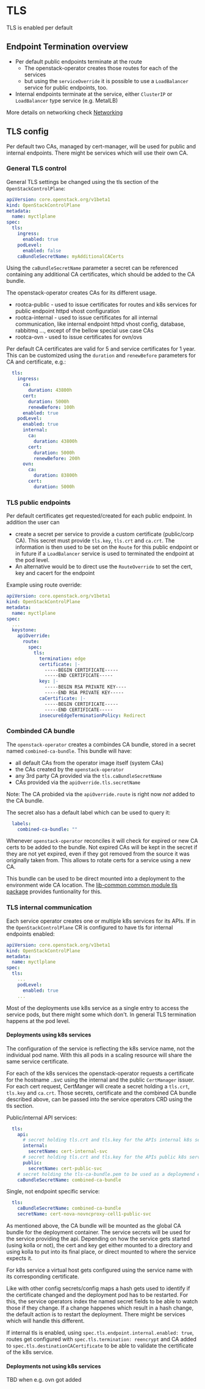 # TLS

TLS is enabled per default

## Endpoint Termination overview
* Per default public endpoints terminate at the route
  * The openstack-operator creates those routes for each of the services
  * but using the `serviceOverride` it is possible to use a `LoadBalancer` service for public endpoints, too.
* Internal endpoints terminate at the service, either `ClusterIP` or `LoadBalancer` type service (e.g. MetalLB)

More details on networking check [Networking](./networking.md)

## TLS config

Per default two CAs, managed by cert-manager, will be used for public and internal endpoints. There might be services which will use their own CA.

### General TLS control
General TLS settings be changed using the tls section of the `OpenStackControlPlane`:

```yaml
apiVersion: core.openstack.org/v1beta1
kind: OpenStackControlPlane
metadata:
  name: myctlplane
spec:
  tls:
    ingress:
      enabled: true
    podLevel:
      enabled: false
    caBundleSecretName: myAdditionalCACerts
```

Using the `caBundleSecretName` parameter a secret can be referenced containing any additional CA certificates, which should be added to the CA bundle.

The openstack-operator creates CAs for its different usage.
* rootca-public - used to issue certificates for routes and k8s services for public endpoint httpd vhost configuration
* rootca-internal - used to issue certificates for all internal communication, like internal endpoint httpd vhost config, database, rabbitmq ..., except of the bellow special use case CAs
* rootca-ovn - used to issue certificates for ovn/ovs

Per default CA certificates are valid for 5 and service certificates for 1 year. This can be customized using the `duration` and `renewBefore` parameters for CA and certificate, e.g.:

```yaml
  tls:
    ingress:
      ca:
        duration: 43800h
      cert:
        duration: 5000h
        renewBefore: 100h
      enabled: true
    podLevel:
      enabled: true
      internal:
        ca:
          duration: 43800h
        cert:
          duration: 5000h
          renewBefore: 200h
      ovn:
        ca:
          duration: 83800h
        cert:
          duration: 5000h
```

### TLS public endpoints

Per default certificates get requested/created for each public endpoint. In addition the user can
* create a secret per service to provide a custom certificate (public/corp CA). This secret must provide `tls.key`, `tls.crt` and `ca.crt`. The information is then used to be set on the `Route` for this public endpoint or in future if a `LoadBalancer` service is used to terminated the endpoint at the pod level.
* An alternative would be to direct use the `RouteOverride` to set the cert, key and cacert for the endpoint

Example using route override:
```yaml
apiVersion: core.openstack.org/v1beta1
kind: OpenStackControlPlane
metadata:
  name: myctlplane
spec:
  ...
  keystone:
    apiOverride:
      route:
        spec:
          tls:
            termination: edge
            certificate: |-
              -----BEGIN CERTIFICATE-----
              -----END CERTIFICATE-----
            key: |-
              -----BEGIN RSA PRIVATE KEY----
              -----END RSA PRIVATE KEY-----
            caCertificate: |-
              -----BEGIN CERTIFICATE-----
              -----END CERTIFICATE-----
            insecureEdgeTerminationPolicy: Redirect
```

### Combinded CA bundle

The `openstack-operator` creates a combindes CA bundle, stored in a secret named `combined-ca-bundle`. This bundle will have:
* all default CAs from the operator image itself (system CAs)
* the CAs created by the `openstack-operator`
* any 3rd party CA provided via the `tls.caBundleSecretName`
* CAs provided via the `apiOverride.tls.secretName`

Note: The CA probided via the `apiOverride.route` is right now *not* added to the CA bundle.

The secret also has a default label which can be used to query it:
```yaml
  labels:
    combined-ca-bundle: ""
```

Whenever `openstack-operator` reconciles it will check for expired or new CA certs to be added to the bundle. Not expired CAs will be kept in the secret if they are not yet expired, even if they got removed from the source it was originally taken from. This allows to rotate certs for a service using a new CA.

This bundle can be used to be direct mounted into a deployment to the environment wide CA location. The [lib-common common module tls package](https://github.com/openstack-k8s-operators/lib-common/tree/main/modules/common/tls) provides funtionality for this.

### TLS internal communication

Each service operator creates one or multiple k8s services for its APIs. If in the `OpenStackControlPlane` CR is configured to have tls for internal endpoints enabled:

```yaml
apiVersion: core.openstack.org/v1beta1
kind: OpenStackControlPlane
metadata:
  name: myctlplane
spec:
  tls:
    ...
    podLevel:
      enabled: true
    ...
```

Most of the deployments use k8s service as a single entry to access the service pods, but there might some which don't. In general TLS termination happens at the pod level.

#### Deployments using k8s services

The configuration of the service is reflecting the k8s service name, not the individual pod name. With this all pods in a scaling resource will share the same service certificate. 

For each of the k8s services the openstack-operator requests a certificate for the hostname <service>.<namespace>.svc using the internal and the public `CertManager` issuer. For each cert request, CertManger will create a secret holding a `tls.crt`, `tls.key` and `ca.crt`. Those secrets, certificate and the combined CA bundle described above, can be passed into the service operators CRD using the tls section.

Public/internal API services:
```yaml
  tls:
    api:
      # secret holding tls.crt and tls.key for the APIs internal k8s service
      internal:
        secretName: cert-internal-svc
      # secret holding tls.crt and tls.key for the APIs public k8s service
      public:
        secretName: cert-public-svc
    # secret holding the tls-ca-bundle.pem to be used as a deploymend env CA bundle
    caBundleSecretName: combined-ca-bundle
```

Single, not endpoint specific service:
```yaml
  tls:
    caBundleSecretName: combined-ca-bundle
    secretName: cert-nova-novncproxy-cell1-public-svc
```

As mentioned above, the CA bundle will be mounted as the global CA bundle for the deployment container. The service secrets will be used for the service providing the api. Depending on how the service gets started (using kolla or not), the cert and key get either mounted to a directory and using kolla to put into its final place, or direct mounted to where the service expects it.

For k8s service a virtual host gets configured using the service name with its corresponding certificate.

Like with other config secrets/config maps a hash gets used to identify if the certificate changed and the deployment pod has to be restarted. For this, the service operators index the named secret fields to be able to watch those if they change. If a change happenes which result in a hash change, the default action is to restart the deployment. There might be services which will handle this different.

If internal tls is enabled, using `spec.tls.endpoint.internal.enabled: true`, routes get configured with `spec.tls.termination: reencrypt` and CA added to `spec.tls.destinationCACertificate` to be able to validate the certificate of the k8s service.

#### Deployments not using k8s services

TBD when e.g. ovn got added
